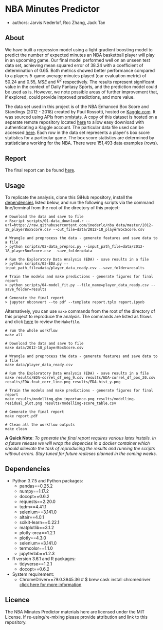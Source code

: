 # NBA Minutes Predictor

- authors: Jarvis Nederlof, Roc Zhang, Jack Tan

## About

We have built a regression model using a light gradient boosting model to predict the number of expected minutes an NBA basketball player will play in an upcoming game. Our final model performed well on an unseen test data set, achieving mean squared error of 38.24 with a coefficient of determination of 0.65. Both metrics showed better performance compared to a players 5-game average minutes played (our evaluation metric) of 50.24 and 0.55, $MSE$ and $R^2$ respectively. The results represent significant value in the context of Daily Fantasy Sports, and the prediction model could be used as is. However, we note possible areas of further improvement that, if explored, could provide improved predictions, and more value.

The data set used in this project is of the NBA Enhanced Box Score and Standings (2012 - 2018) created by Paul Rossotti, hosted on [Kaggle.com](https://www.kaggle.com/pablote/nba-enhanced-stats#2012-18_playerBoxScore.csv). It was sourced using APIs from [xmlstats](https://erikberg.com/api). A copy of this dataset is hosted on a separate remote repository located [here](https://github.com/jnederlo/nba_data) to allow easy download with authenticating a Kaggle account. The particular data file used can be accessed [here](https://github.com/jnederlo/nba_data/blob/master/2012-18_playerBoxScore.csv). Each row in the data set represents a player's box score statistics for a particular game. The box score statistics are determined by statisticians working for the NBA. There were 151,493 data examples (rows).

## Report

The final report can be found [here](https://github.com/UBC-MDS/DSCI_522_group408/blob/master/report.pdf).

## Usage

To replicate the analysis, clone this GiHub repository, install the [dependencies](#dependencies) listed below, and run the following scripts via the command line/terminal from the root of the directory of this project:

```
# Download the data and save to file
> Rscript scripts/01-data_download.r --url=https://raw.githubusercontent.com/jnederlo/nba_data/master/2012-18_playerBoxScore.csv --out_file=data/2012-18_playerBoxScore.csv
```
```
# Wrangle and preprocess the data - generate features and save data to a file
> python scripts/02-data_preproc.py --input_path_file=data/2012-18_playerBoxScore.csv --save_folder=data
```
```
# Run the Exploratory Data Analysis (EDA) - save results in a file
> python scripts/03-EDA.py --input_path_file=data/player_data_ready.csv --save_folder=results
```
```
# Train the models and make predictions - generate figures for final report
> python scripts/04-model_fit.py --file_name=player_data_ready.csv --save_folder=results
```
```
# Generate the final report
> jupyter nbconvert --to pdf --template report.tplx report.ipynb
```

Alternatively, you can use `make` commands from the root of the directory of this project to reproduce the analysis. The commands are listed as fllows and click [here](https://github.com/UBC-MDS/DSCI_522_group408/blob/master/Makefile) to review the `Makefile`.  
```
# run the whole workflow
make all

# Download the data and save to file
make data/2012-18_playerBoxScore.csv

# Wrangle and preprocess the data - generate features and save data to a file
make data/player_data_ready.csv

# Run the Exploratory Data Analysis (EDA) - save results in a file
make results/EDA-correl_df_neg_9.csv results/EDA-correl_df_pos_20.csv results/EDA-feat_corr_line.png results/EDA-hist_y.png

# Train the models and make predictions - generate figures for final report
make results/modelling-gbm_importance.png results/modelling-residual_plot.png results/modelling-score_table.csv 

# Generate the final report
make report.pdf

# Clean all the workflow outputs
make clean
```

__A Quick Note__: _To generate the final report requires various latex installs. In a future release we will wrap the depencies in a docker container which should alleviate the task of reproducing the results and running the scripts without errors. Stay tuned for future realeses planned in the coming weeks._


## Dependencies

 - Python 3.7.5 and Python packages:
	 - pandas==0.25.2
	 - numpy==1.17.2
	 - docopt==0.6.2
	 - requests==2.20.0
	 - tqdm==4.41.1
	 - selenium==3.141.0
	 - altair==4.0.1
	 - scikit-learn==0.22.1
	 - matplotlib==3.1.2
	 - plotly-orca==1.2.1
	 - plotly==4.3.0
	 - selenium==3.141.0
	 - termcolor==1.1.0
	 - jupyterlab==1.2.3
 - R version 3.6.1 and R packages:
	 - tidyverse==1.2.1
	 - docopt==0.6.2
 - System requirement:
	 - ChromeDriver==79.0.3945.36 # $ brew cask install chromedriver
	 [click here for more information](https://altair-viz.github.io/user_guide/saving_charts.html)



## Licence

The NBA Minutes Predictor materials here are licensed under the MIT License. If re-using/re-mixing please provide attribution and link to this repository.
